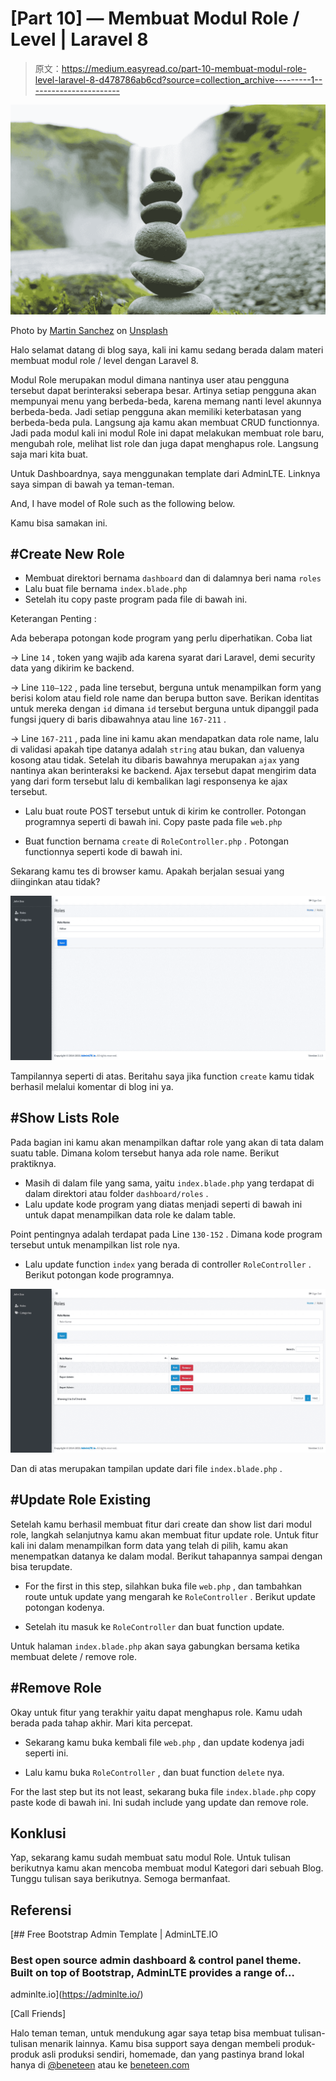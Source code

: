 # [Part 10] — Membuat Modul Role / Level | Laravel 8

> 原文：<https://medium.easyread.co/part-10-membuat-modul-role-level-laravel-8-d478786ab6cd?source=collection_archive---------1----------------------->

![](img/42c32743fff4f2e19e6a68820cd3187b.png)

Photo by [Martin Sanchez](https://unsplash.com/@martinsanchez?utm_source=medium&utm_medium=referral) on [Unsplash](https://unsplash.com?utm_source=medium&utm_medium=referral)

Halo selamat datang di blog saya, kali ini kamu sedang berada dalam materi membuat modul role / level dengan Laravel 8.

Modul Role merupakan modul dimana nantinya user atau pengguna tersebut dapat berinteraksi seberapa besar. Artinya setiap pengguna akan mempunyai menu yang berbeda-beda, karena memang nanti level akunnya berbeda-beda. Jadi setiap pengguna akan memiliki keterbatasan yang berbeda-beda pula. Langsung aja kamu akan membuat CRUD functionnya. Jadi pada modul kali ini modul Role ini dapat melakukan membuat role baru, mengubah role, melihat list role dan juga dapat menghapus role. Langsung saja mari kita buat.

Untuk Dashboardnya, saya menggunakan template dari AdminLTE. Linknya saya simpan di bawah ya teman-teman.

And, I have model of Role such as the following below.

Kamu bisa samakan ini.

## #Create New Role

*   Membuat direktori bernama `dashboard` dan di dalamnya beri nama `roles`
*   Lalu buat file bernama `index.blade.php`
*   Setelah itu copy paste program pada file di bawah ini.

Keterangan Penting :

Ada beberapa potongan kode program yang perlu diperhatikan. Coba liat

→ Line `14` , token yang wajib ada karena syarat dari Laravel, demi security data yang dikirim ke backend.

→ Line `110–122` , pada line tersebut, berguna untuk menampilkan form yang berisi kolom atau field role name dan berupa button save. Berikan identitas untuk mereka dengan `id` dimana `id` tersebut berguna untuk dipanggil pada fungsi jquery di baris dibawahnya atau line `167-211` .

→ Line `167-211` , pada line ini kamu akan mendapatkan data role name, lalu di validasi apakah tipe datanya adalah `string` atau bukan, dan valuenya kosong atau tidak. Setelah itu dibaris bawahnya merupakan `ajax` yang nantinya akan berinteraksi ke backend. Ajax tersebut dapat mengirim data yang dari form tersebut lalu di kembalikan lagi responsenya ke ajax tersebut.

*   Lalu buat route POST tersebut untuk di kirim ke controller. Potongan programnya seperti di bawah ini. Copy paste pada file `web.php`

*   Buat function bernama `create` di `RoleController.php` . Potongan functionnya seperti kode di bawah ini.

Sekarang kamu tes di browser kamu. Apakah berjalan sesuai yang diinginkan atau tidak?

![](img/b8b476d7f56581f7ef4b25d66a161f5f.png)

Tampilannya seperti di atas. Beritahu saya jika function `create` kamu tidak berhasil melalui komentar di blog ini ya.

## #Show Lists Role

Pada bagian ini kamu akan menampilkan daftar role yang akan di tata dalam suatu table. Dimana kolom tersebut hanya ada role name. Berikut praktiknya.

*   Masih di dalam file yang sama, yaitu `index.blade.php` yang terdapat di dalam direktori atau folder `dashboard/roles` .
*   Lalu update kode program yang diatas menjadi seperti di bawah ini untuk dapat menampilkan data role ke dalam table.

Point pentingnya adalah terdapat pada Line `130-152` . Dimana kode program tersebut untuk menampilkan list role nya.

*   Lalu update function `index` yang berada di controller `RoleController` . Berikut potongan kode programnya.

![](img/67611cdb79d3c5a67a431d041e57a493.png)

Dan di atas merupakan tampilan update dari file `index.blade.php` .

## #Update Role Existing

Setelah kamu berhasil membuat fitur dari create dan show list dari modul role, langkah selanjutnya kamu akan membuat fitur update role. Untuk fitur kali ini dalam menampilkan form data yang telah di pilih, kamu akan menempatkan datanya ke dalam modal. Berikut tahapannya sampai dengan bisa terupdate.

*   For the first in this step, silahkan buka file `web.php` , dan tambahkan route untuk update yang mengarah ke `RoleController` . Berikut update potongan kodenya.

*   Setelah itu masuk ke `RoleController` dan buat function update.

Untuk halaman `index.blade.php` akan saya gabungkan bersama ketika membuat delete / remove role.

## #Remove Role

Okay untuk fitur yang terakhir yaitu dapat menghapus role. Kamu udah berada pada tahap akhir. Mari kita percepat.

*   Sekarang kamu buka kembali file `web.php` , dan update kodenya jadi seperti ini.

*   Lalu kamu buka `RoleController` , dan buat function `delete` nya.

For the last step but its not least, sekarang buka file `index.blade.php` copy paste kode di bawah ini. Ini sudah include yang update dan remove role.

## Konklusi

Yap, sekarang kamu sudah membuat satu modul Role. Untuk tulisan berikutnya kamu akan mencoba membuat modul Kategori dari sebuah Blog. Tunggu tulisan saya berikutnya. Semoga bermanfaat.

## Referensi

[](https://adminlte.io/) [## Free Bootstrap Admin Template | AdminLTE.IO

### Best open source admin dashboard & control panel theme. Built on top of Bootstrap, AdminLTE provides a range of…

adminlte.io](https://adminlte.io/) 

[Call Friends]

Halo teman teman, untuk mendukung agar saya tetap bisa membuat tulisan-tulisan menarik lainnya. Kamu bisa support saya dengan membeli produk-produk asli produksi sendiri, homemade, dan yang pastinya brand lokal hanya di [@beneteen](https://www.instagram.com/beneteen/) atau ke [beneteen.com](https://beneteen.com/)